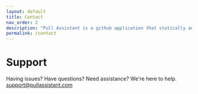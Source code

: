 ```yaml
---
layout: default
title: Contact
nav_order: 2
description: "Pull Assistant is a github application that statically analyses pull requests and provides you all necessary information to perform code reviews faster and with a confidence."
permalink: /contact
---
```


# Support

Having issues? Have questions? Need assistance? We're here to help. 
[support@pullassistant.com](support@pullassistant.com)


